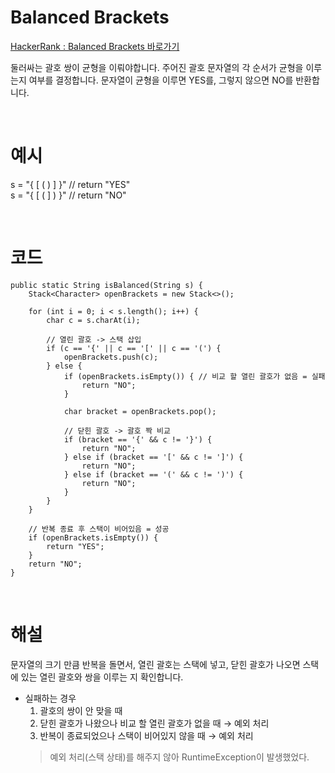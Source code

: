 # Balanced Brackets
[HackerRank : Balanced Brackets 바로가기](https://www.hackerrank.com/challenges/balanced-brackets/problem?h_r=profile)

둘러싸는 괄호 쌍이 균형을 이뤄야합니다. 주어진 괄호 문자열의 각 순서가 균형을 이루는지 여부를 결정합니다. 문자열이 균형을 이루면 YES를, 그렇지 않으면 NO를 반환합니다.

<br>

# 예시
s = "{ [ ( ) ] }" // return "YES"  
s = "{ [ ( ] ) }" // return "NO"

<br>

# 코드
```
public static String isBalanced(String s) {
    Stack<Character> openBrackets = new Stack<>();

    for (int i = 0; i < s.length(); i++) {
        char c = s.charAt(i);
        
        // 열린 괄호 -> 스택 삽입
        if (c == '{' || c == '[' || c == '(') {
            openBrackets.push(c);
        } else {
            if (openBrackets.isEmpty()) { // 비교 할 열린 괄호가 없음 = 실패
                return "NO";
            }
            
            char bracket = openBrackets.pop();

            // 닫힌 괄호 -> 괄호 짝 비교
            if (bracket == '{' && c != '}') {
                return "NO";
            } else if (bracket == '[' && c != ']') {
                return "NO";
            } else if (bracket == '(' && c != ')') {
                return "NO";
            }
        }
    }
    
    // 반복 종료 후 스택이 비어있음 = 성공
    if (openBrackets.isEmpty()) {
        return "YES";
    }
    return "NO";
}
```

<br>

# 해설
문자열의 크기 만큼 반복을 돌면서, 열린 괄호는 스택에 넣고, 닫힌 괄호가 나오면 스택에 있는 열린 괄호와 쌍을 이루는 지 확인합니다.

- 실패하는 경우
    1. 괄호의 쌍이 안 맞을 때
    2. 닫힌 괄호가 나왔으나 비교 할 열린 괄호가 없을 때 → 예외 처리
    3. 반복이 종료되었으나 스택이 비어있지 않을 때 → 예외 처리
    >예외 처리(스택 상태)를 해주지 않아 RuntimeException이 발생했었다.      